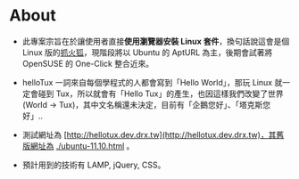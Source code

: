 # About

* 此專案宗旨在於讓使用者直接**使用瀏覽器安裝 Linux 套件**，換句話說這會是個 Linux 版的[抓火狐](http://gfx.tw/)，現階段將以 Ubuntu 的 AptURL 為主，後期會試著將 OpenSUSE 的 One-Click 整合近來。

* helloTux 一詞來自每個學程式的人都會寫到「Hello World」，那玩 Linux 就一定會碰到 Tux，所以就會有「Hello Tux」的產生，也因這樣我們改變了世界(World → Tux)，其中文名稱還未決定，目前有「企鵝您好」、「塔克斯您好」..

* 測試網址為 [http://hellotux.dev.drx.tw](http://hellotux.dev.drx.tw)，其舊版網址為 [./ubuntu-11.10.html](http://hellotux.dev.drx.tw/ubuntu-11.10.html) 。

* 預計用到的技術有 LAMP, jQuery, CSS。

